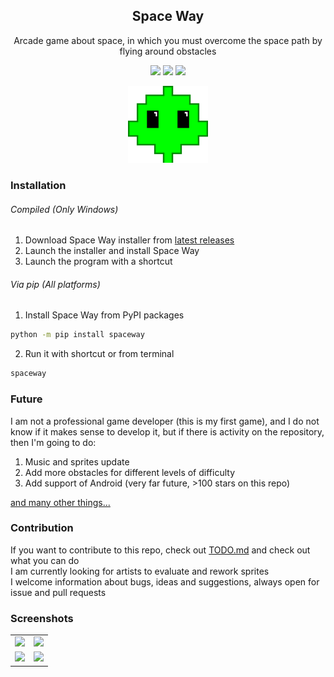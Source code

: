 <div align="center">

## Space Way

Arcade game about space, in which you must overcome the space path by flying around obstacles 

![](https://img.shields.io/pypi/v/spaceway) ![](https://img.shields.io/github/release-date/YariKartoshe4ka/Space-Way) ![](https://img.shields.io/pypi/dm/spaceway)

<img src="docs/icons/icon_fit.svg" width=128 />

</div>


### Installation

###### Compiled (Only Windows)

1. Download Space Way installer from [latest releases](https://github.com/YariKartoshe4ka/Space-Way/releases/latest)
2. Launch the installer and install Space Way
3. Launch the program with a shortcut

###### Via pip (All platforms)

1. Install Space Way from PyPI packages
```sh
python -m pip install spaceway
```
2. Run it with shortcut or from terminal
```sh
spaceway
```

### Future

I am not a professional game developer (this is my first game), and I do not know if it makes sense to develop it, but if there is activity on the repository, then I'm going to do:

1. Music and sprites update 
2. Add more obstacles for different levels of difficulty
3. Add support of Android (very far future, >100 stars on this repo)

[and many other things...](https://github.com/YariKartoshe4ka/Space-Way/blob/master/docs/TODO.md)


### Contribution

If you want to contribute to this repo, check out [TODO.md](https://github.com/YariKartoshe4ka/Space-Way/blob/master/docs/TODO.md) and check out what you can do<br>
I am currently looking for artists to evaluate and rework sprites<br>
I welcome information about bugs, ideas and suggestions, always open for issue and pull requests<br>


### Screenshots

|                               |                               |
|-------------------------------|-------------------------------|
|![](https://github.com/YariKartoshe4ka/Space-Way/blob/master/docs/screenshots/lobby.png)|![](https://github.com/YariKartoshe4ka/Space-Way/blob/master/docs/screenshots/jump.png) |
|![](https://github.com/YariKartoshe4ka/Space-Way/blob/master/docs/screenshots/boost.png)|![](https://github.com/YariKartoshe4ka/Space-Way/blob/master/docs/screenshots/end.png)  |